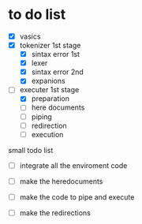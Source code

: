 # to do list

- [x] vasics
- [x] tokenizer 1st stage
	- [x] sintax error 1st
	- [x] lexer
	- [x] sintax error 2nd
	- [x] expanions
- [ ] executer 1st stage
	- [x] preparation
	- [ ] here documents
	- [ ] piping
	- [ ] redirection
	- [ ] execution

small todo list
- [ ] integrate all the enviroment code
- [ ] make the heredocuments
- [ ] make the code to pipe and execute
- [ ] make the redirections

